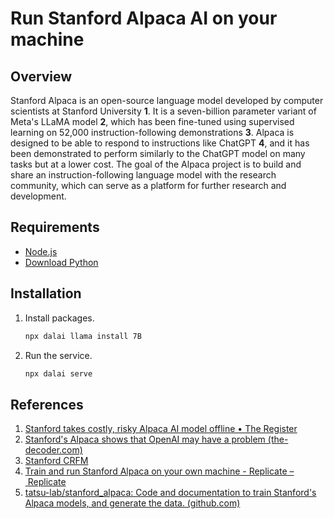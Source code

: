 # Run Stanford Alpaca AI on your machine

## Overview

Stanford Alpaca is an open-source language model developed by computer scientists at Stanford University **1**. It is a seven-billion parameter variant of Meta's LLaMA model **2**, which has been fine-tuned using supervised learning on 52,000 instruction-following demonstrations **3**. Alpaca is designed to be able to respond to instructions like ChatGPT **4**, and it has been demonstrated to perform similarly to the ChatGPT model on many tasks but at a lower cost. The goal of the Alpaca project is to build and share an instruction-following language model with the research community, which can serve as a platform for further research and development.

## Requirements

- [Node.js](https://nodejs.org/en)
- [Download Python](https://www.python.org/downloads/)

## Installation

1. Install packages.
    ```bash
    npx dalai llama install 7B
    ```
2. Run the service.
    ```bash
    npx dalai serve 
    ```

## References

1. [Stanford takes costly, risky Alpaca AI model offline • The Register](https://www.theregister.com/2023/03/21/stanford_ai_alpaca_taken_offline/)
2. [Stanford's Alpaca shows that OpenAI may have a problem (the-decoder.com)](https://the-decoder.com/stanfords-alpaca-shows-that-openai-may-have-a-problem/)
3. [Stanford CRFM](https://crfm.stanford.edu/2023/03/13/alpaca.html)
4. [Train and run Stanford Alpaca on your own machine - Replicate – Replicate](https://replicate.com/blog/replicate-alpaca)
5. [tatsu-lab/stanford_alpaca: Code and documentation to train Stanford's Alpaca models, and generate the data. (github.com)](https://github.com/tatsu-lab/stanford_alpaca)
